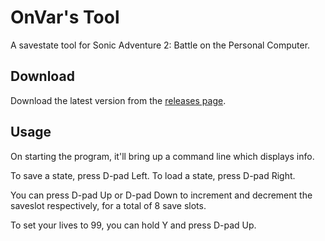 OnVar's Tool
============

A savestate tool for Sonic Adventure 2: Battle on the Personal Computer.

Download
--------

Download the latest version from the [releases page](https://github.com/Isaac-Lozano/onvars_tool/releases).

Usage
-----

On starting the program, it'll bring up a command line which displays info.

To save a state, press D-pad Left. To load a state, press D-pad Right.

You can press D-pad Up or D-pad Down to increment and decrement the saveslot respectively, for a total of 8 save slots.

To set your lives to 99, you can hold Y and press D-pad Up.

